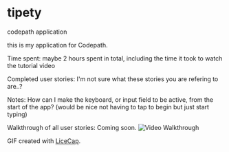 # tipety
codepath application


this is my application for Codepath. 

Time spent: maybe 2 hours spent in total, including the time it took to watch the tutorial video

Completed user stories:
I'm not sure what these stories you are refering to are..?
 
 
Notes:
How can I make the keyboard, or input field to be active, from the start of the app? (would be nice not having to tap to begin but just start typing)

Walkthrough of all user stories:
Coming soon.
![Video Walkthrough](anim_rotten_tomatoes.gif)

GIF created with [LiceCap](http://www.cockos.com/licecap/).

